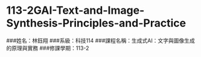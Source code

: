 # 113-2GAI-Text-and-Image-Synthesis-Principles-and-Practice
###姓名：林鈺翔
###系級：科技114
###課程名稱：生成式AI：文字與圖像生成的原理與實務
###修課學期：113-2
